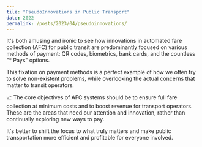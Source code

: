 ```yaml
---
tile: "PseudoInnovations in Public Transport"
date: 2022
permalink: /posts/2023/04/pseudoinnovations/
---
```


It's both amusing and ironic to see how innovations in automated fare collection (AFC) for public transit are predominantly focused on various methods of payment: QR codes, biometrics, bank cards, and the countless "* Pays" options.

This fixation on payment methods is a perfect example of how we often try to solve non-existent problems, while overlooking the actual concerns that matter to transit operators.

📈 The core objectives of AFC systems should be to ensure full fare collection at minimum costs and to boost revenue for transport operators. These are the areas that need our attention and innovation, rather than continually exploring new ways to pay.

It's better to shift the focus to what truly matters and make public transportation more efficient and profitable for everyone involved.
